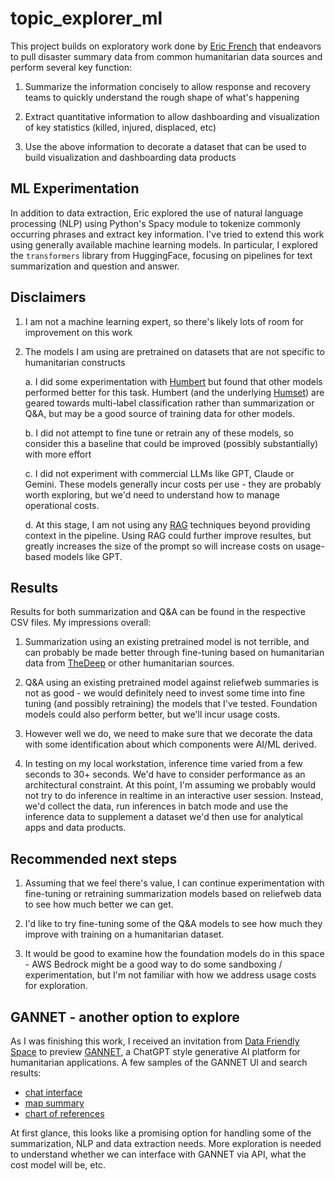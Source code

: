 # topic_explorer_ml

This project builds on exploratory work done by [Eric French](https://github.com/ericfrench2015/topic_surveyor/tree/main) that endeavors to pull disaster summary data from common humanitarian data sources and perform several key function:

1) Summarize the information concisely to allow response and recovery teams to quickly understand the rough shape of what's happening

2) Extract quantitative information to allow dashboarding and visualization of key statistics (killed, injured, displaced, etc)

3) Use the above information to decorate a dataset that can be used to build visualization and dashboarding data products

## ML Experimentation

In addition to data extraction, Eric explored the use of natural language processing (NLP) using Python's Spacy module to tokenize commonly occurring phrases and extract key information. I've tried to extend this work using generally available machine learning models. In particular, I explored the `transformers` library from HuggingFace, focusing on pipelines for text summarization and question and answer.

## Disclaimers

1) I am not a machine learning expert, so there's likely lots of room for improvement on this work

2) The models I am using are pretrained on datasets that are not specific to humanitarian constructs

    a. I did some experimentation with [Humbert](https://huggingface.co/nlp-thedeep/humbert) but found that other models performed better for this task. Humbert (and the underlying [Humset](https://huggingface.co/datasets/nlp-thedeep/humset)) are geared towards multi-label classification rather than summarization or Q&A, but may be a good source of training data for other models.

    b. I did not attempt to fine tune or retrain any of these models, so consider this a baseline that could be improved (possibly substantially) with more effort   

    c. I did not experiment with commercial LLMs like GPT, Claude or Gemini. These models generally incur costs per use - they are probably worth exploring, but we'd need to understand how to manage operational costs.

    d. At this stage, I am not using any [RAG](https://blogs.nvidia.com/blog/what-is-retrieval-augmented-generation/) techniques beyond providing context in the pipeline. Using RAG could further improve resultes, but greatly increases the size of the prompt so will increase costs on usage-based models like GPT.

## Results

Results for both summarization and Q&A can be found in the respective CSV files. My impressions overall:

1) Summarization using an existing pretrained model is not terrible, and can probably be made better through fine-tuning based on humanitarian data from [TheDeep](https://huggingface.co/nlp-thedeep) or other humanitarian sources.

2) Q&A using an existing pretrained model against reliefweb summaries is not as good - we would definitely need to invest some time into fine tuning (and possibly retraining) the models that I've tested. Foundation models could also perform better, but we'll incur usage costs.

3) However well we do, we need to make sure that we decorate the data with some identification about which components were AI/ML derived.

4) In testing on my local workstation, inference time varied from a few seconds to 30+ seconds. We'd have to consider performance as an architectural constraint. At this point, I'm assuming we probably would not try to do inference in realtime in an interactive user session. Instead,  we'd collect the data, run inferences in batch mode and use the inference data to supplement a dataset we'd then use for analytical apps and data products.

## Recommended next steps

1) Assuming that we feel there's value, I can continue experimentation with fine-tuning or retraining summarization models based on reliefweb data to see how much better we can get.

2) I'd like to try fine-tuning some of the Q&A models to see how much they improve with training on a humanitarian dataset. 

3) It would be good to examine how the foundation models do in this space - AWS Bedrock might be a good way to do some sandboxing / experimentation, but I'm not familiar with how we address usage costs for exploration.

## GANNET - another option to explore

As I was finishing this work, I received an invitation from [Data Friendly Space](https://www.datafriendlyspace.org/) to preview [GANNET](gannet.ai), a ChatGPT style generative AI platform for humanitarian applications. A few samples of the GANNET UI and search results:
- [chat interface](gannet_preview/gannet_ui.png)
- [map summary](gannet_preview/gannet_map.png)
- [chart of references](gannet_preview/gannet_chart.png)

At first glance, this looks like a promising option for handling some of the summarization, NLP and data extraction needs. More exploration is needed to understand whether we can interface with GANNET via API, what the cost model will be, etc. 



